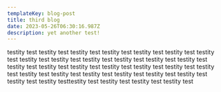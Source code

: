 ```yaml
---
templateKey: blog-post
title: third blog
date: 2023-05-26T06:30:16.987Z
description: yet another test!
---
```

testity test testity test testity test testity test testity test testity test testity test testity test testity test testity test testity test testity test testity test testity test testity test testity test testity test testity test testity test testity test testity test testity test testity test testity test testity test testity test testity test testity testtestity test testity test testity test testity test
